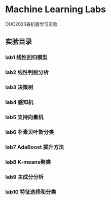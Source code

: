 # Machine Learning Labs
OUC2023春机器学习实验
## 实验目录
### lab1 线性回归模型
### lab2 线性判别分析
### lab3 决策树
### lab4 感知机
### lab5 支持向量机
### lab6 朴素贝叶斯分类
### lab7 AdaBoost 提升方法
### lab8 K-means聚类
### lab9 主成分分析
### lab10 特征选择和分类
